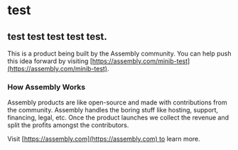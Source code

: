 # test

## test test test test test.

This is a product being built by the Assembly community. You can help push this idea forward by visiting [https://assembly.com/minib-test](https://assembly.com/minib-test).

### How Assembly Works

Assembly products are like open-source and made with contributions from the community. Assembly handles the boring stuff like hosting, support, financing, legal, etc. Once the product launches we collect the revenue and split the profits amongst the contributors.

Visit [https://assembly.com](https://assembly.com) to learn more.
